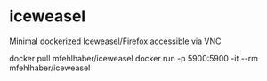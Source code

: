 iceweasel
=========

Minimal dockerized Iceweasel/Firefox accessible via VNC

docker pull mfehlhaber/iceweasel
docker run -p 5900:5900 -it --rm mfehlhaber/iceweasel
